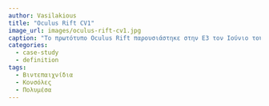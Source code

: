 ```yaml
---
author: Vasilakious
title: "Oculus Rift CV1"
image_url: images/oculus-rift-cv1.jpg
caption: "Το πρωτότυπο Oculus Rift παρουσιάστηκε στην E3 τον Ιούνιο του 2012. Την 1η Αυγούστου 2012, η εταιρεία ανακοίνωσε μια εκστρατεία Kickstarter για περαιτέρω ανάπτυξη του προϊόντος. Η Oculus ανακοίνωσε ότι η έκδοση "dev kit" του Oculus Rift θα δοθεί ως ανταμοιβή στους υποστηρικτές που υποσχέθηκαν 300 $ ή περισσότερα στο Kickstarter, με αναμενόμενη ημερομηνία αποστολής να οριστεί τον Δεκέμβριο του 2012."
categories:
  - case-study
  - definition
tags:
  - Βιντεπαιχνίδια
  - Κονσόλες
  - Πολυμέσα
---
```

